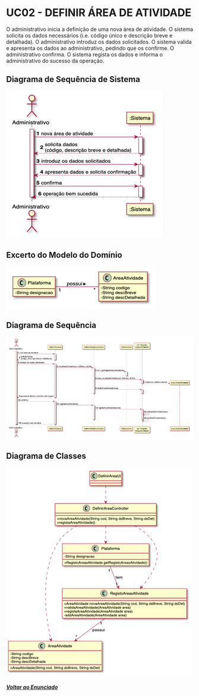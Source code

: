 # UC02 - DEFINIR ÁREA DE ATIVIDADE

O administrativo inicia a definição de uma nova área de atividade. O sistema solicita os dados necessários (i.e. código único e descrição breve e detalhada). O administrativo introduz os dados solicitados. O sistema valida e apresenta os dados ao administrativo, pedindo que os confirme. O administrativo confirma. O sistema regista os dados e informa o administrativo do sucesso da operação.

## Diagrama de Sequência de Sistema

![UC02_1](UC02_1.png)

## Excerto do Modelo do Domínio

![UC02_2](UC02_2.png)

## Diagrama de Sequência

![UC02_3](UC02_3.png)

## Diagrama de Classes

![UC02_4](UC02_4.png)

##### [Voltar ao Enunciado](Enunciado.md)
